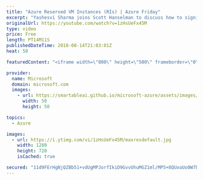 ```yaml
---
title: "Azure Reserved VM Instances (RIs) | Azure Friday"
excerpt: "Yashesvi Sharma joins Scott Hanselman to discuss how to significantly reduce costs up to 72 percent compared to pay-as-you-go prices with one-year or three-year terms on Windows and Linux virtual machines (VMs). When you combine the cost savings gained from Azure RIs with the added value of the Azure"
originalUrl: https://youtube.com/watch?v=1zHsUeFx45M
type: video
price: Free
length: PT14M11S
publishedDateTime: 2018-08-14T21:03:01Z
heat: 50

featuredContent: "<iframe width=\"800\" height=\"500\" frameborder=\"0\" src=\"https://www.youtube.com/embed/1zHsUeFx45M\" allow=\"accelerometer; autoplay; encrypted-media; gyroscope; picture-in-picture\" allowfullscreen></iframe>"

provider:
  name: Microsoft
  domain: microsoft.com
  images:
    - url: https://smartableai.github.io/microsoft-azure/assets/images/organizations/microsoft.com-50x50.jpg
      width: 50
      height: 50

topics:
  - Azure

images:
  - url: https://i.ytimg.com/vi/1zHsUeFx45M/maxresdefault.jpg
    width: 1280
    height: 720
    isCached: true

secured: "11d9FErHgNjQZBb51+vdUgMPJorfIkiD9GvvUhuMGZ1ml/MP5+8QUxoUo0W7b5aiqZB+wN4yUx4XhnGu+DeR7w7Ml/TW52eZueqz3PCWAfvpTic51+WdMHDdYyUAsrInbr/N9zg5pJ/WObC7ZY+W8mfuxxu79667WF70Gru8nk9v+QuQQBrRLVlhW5wB9g+Fg4glknhWl2eTihMRucJkct21Axr9zvDUNsva362vbIMFLUmPlTZ4QP/WTgtvtKuxet4cCzXtI8fUcXhuwOE7bvhf8QBLUe1yaEM3CtJ4hHjgrwTB7y/ynu5haOD8L6iocMKH9WWw5BI89O4VBGk38Toj9fYSxWIPHQ6NdK/eGxcND00BO94vZ5OXYB4tuU7vuDSPAtJ5X296Axdb8vm3YaNzUO51E9/NGa9VoaUNues=;JmPd17nhgUXCif0/Mfp4bA=="
---
```


